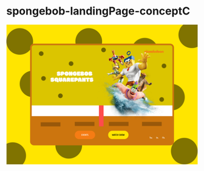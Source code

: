 # spongebob-landingPage-conceptC
<img src="https://github.com/dan-adekoya/spongebob-landingPage-concept/blob/master/assets/design/spongebob%20concept.png">
